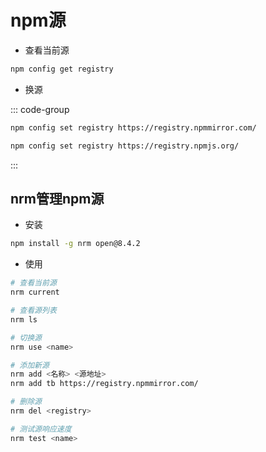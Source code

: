 # npm源

- 查看当前源

```sh
npm config get registry
```

- 换源

::: code-group

```sh [淘宝源]
npm config set registry https://registry.npmmirror.com/
```

```sh [NPM源]
npm config set registry https://registry.npmjs.org/
```

:::

## nrm管理npm源

- 安装

```sh
npm install -g nrm open@8.4.2
```

- 使用

```sh
# 查看当前源
nrm current

# 查看源列表
nrm ls

# 切换源
nrm use <name>

# 添加新源
nrm add <名称> <源地址>
nrm add tb https://registry.npmmirror.com/

# 删除源
nrm del <registry>

# 测试源响应速度
nrm test <name>
```
